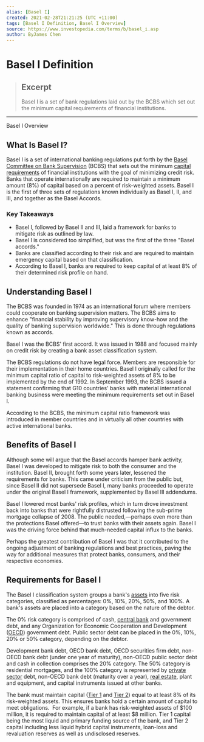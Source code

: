 ```yaml
---
alias: [Basel I]
created: 2021-02-28T21:21:25 (UTC +11:00)
tags: [Basel I Definition, Basel I Overview]
source: https://www.investopedia.com/terms/b/basel_i.asp
author: ByJames Chen
---
```


# Basel I Definition

> ## Excerpt
> Basel I is a set of bank regulations laid out by the BCBS which set out the minimum capital requirements of financial institutions.

---

Basel I Overview
## What Is Basel I?

Basel I is a set of international banking regulations put forth by the [Basel Committee on Bank Supervision](https://www.investopedia.com/terms/b/baselcommittee.asp) (BCBS) that sets out the minimum [capital requirements](https://www.investopedia.com/terms/c/capitalrequirement.asp) of financial institutions with the goal of minimizing credit risk. Banks that operate internationally are required to maintain a minimum amount (8%) of capital based on a percent of risk-weighted assets. Basel I is the first of three sets of regulations known individually as Basel I, II, and III, and together as the Basel Accords.

### Key Takeaways

-   Basel I, followed by Basel II and III, laid a framework for banks to mitigate risk as outlined by law.
-   Basel I is considered too simplified, but was the first of the three "Basel accords."
-   Banks are classified according to their risk and are required to maintain emergency capital based on that classification.
-   According to Basel I, banks are required to keep capital of at least 8% of their determined risk profile on hand.

## Understanding Basel I

The BCBS was founded in 1974 as an international forum where members could cooperate on banking supervision matters. The BCBS aims to enhance "financial stability by improving supervisory know-how and the quality of banking supervision worldwide." This is done through regulations known as accords.

Basel I was the BCBS' first accord. It was issued in 1988 and focused mainly on credit risk by creating a bank asset classification system.

The BCBS regulations do not have legal force. Members are responsible for their implementation in their home countries. Basel I originally called for the minimum capital ratio of capital to risk-weighted assets of 8% to be implemented by the end of 1992. In September 1993, the BCBS issued a statement confirming that G10 countries' banks with material international banking business were meeting the minimum requirements set out in Basel I.

According to the BCBS, the minimum capital ratio framework was introduced in member countries and in virtually all other countries with active international banks.

## Benefits of Basel I

Although some will argue that the Basel accords hamper bank activity, Basel I was developed to mitigate risk to both the consumer and the institution. Basel II, brought forth some years later, lessened the requirements for banks. This came under criticism from the public but, since Basel II did not supersede Basel I, many banks proceeded to operate under the original Basel I framework, supplemented by Basel III addendums.

Basel I lowered most banks' risk profiles, which in turn drove investment back into banks that were rightfully distrusted following the sub-prime mortgage collapse of 2008. The public needed,⁠—perhaps even more than the protections Basel offered⁠—to trust banks with their assets again. Basel I was the driving force behind that much-needed capital influx to the banks.

Perhaps the greatest contribution of Basel I was that it contributed to the ongoing adjustment of banking regulations and best practices, paving the way for additional measures that protect banks, consumers, and their respective economies.

## Requirements for Basel I

The Basel I classification system groups a bank's [assets](https://www.investopedia.com/terms/a/asset.asp) into five risk categories, classified as percentages: 0%, 10%, 20%, 50%, and 100%. A bank's assets are placed into a category based on the nature of the debtor.

The 0% risk category is comprised of cash, [central bank](https://www.investopedia.com/terms/c/centralbank.asp) and government debt, and any Organization for Economic Cooperation and Development ([OECD](https://www.investopedia.com/terms/o/oecd.asp)) government debt. Public sector debt can be placed in the 0%, 10%, 20% or 50% category, depending on the debtor.

Development bank debt, OECD bank debt, OECD securities firm debt, non-OECD bank debt (under one year of maturity), non-OECD public sector debt and cash in collection comprises the 20% category. The 50% category is residential mortgages, and the 100% category is represented by [private sector](https://www.investopedia.com/terms/p/private-sector.asp) debt, non-OECD bank debt (maturity over a year), [real estate](https://www.investopedia.com/video/play/intro-to-investment-real-estate/), plant and equipment, and capital instruments issued at other banks.

The bank must maintain capital ([Tier 1](https://www.investopedia.com/terms/t/tier1capital.asp) and [Tier 2](https://www.investopedia.com/terms/t/tier2capital.asp)) equal to at least 8% of its risk-weighted assets. This ensures banks hold a certain amount of capital to meet obligations.  For example, if a bank has risk-weighted assets of $100 million, it is required to maintain capital of at least $8 million. Tier 1 capital being the most liquid and primary funding source of the bank, and Tier 2 capital including less liquid hybrid capital instruments, loan-loss and revaluation reserves as well as undisclosed reserves.
